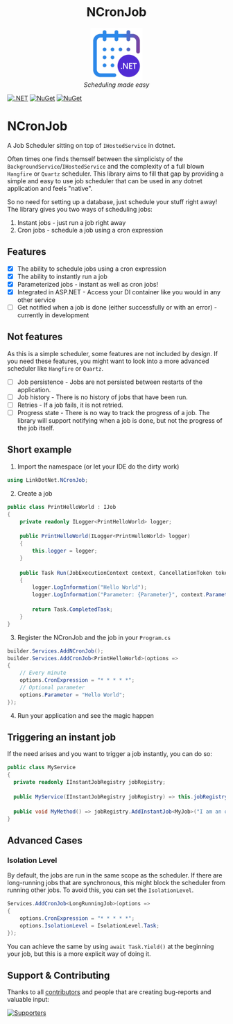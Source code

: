 <h1 align="center">NCronJob</h1>

<p align="center">
  <img src="assets/logo_small.png" alt="logo" width="120px" height="120px"/>
  <br>
  <em>Scheduling made easy</em>
  <br>
</p>

[![.NET](https://github.com/linkdotnet/NCronJob/actions/workflows/dotnet.yml/badge.svg)](https://github.com/linkdotnet/NCronJob/actions/workflows/dotnet.yml)
[![NuGet](https://img.shields.io/nuget/dt/LinkDotNet.NCronJob.svg)](https://www.nuget.org/packages/LinkDotNet.NCronJob)
[![NuGet](https://img.shields.io/nuget/vpre/LinkDotNet.NCronJob.svg)](https://www.nuget.org/packages/LinkDotNet.NCronJob)

# NCronJob
A Job Scheduler sitting on top of `IHostedService` in dotnet.

Often times one finds themself between the simplicisty of the `BackgroundService`/`IHostedService` and the complexity of a full blown `Hangfire` or `Quartz` scheduler. 
This library aims to fill that gap by providing a simple and easy to use job scheduler that can be used in any dotnet application and feels "native".

So no need for setting up a database, just schedule your stuff right away! The library gives you two ways of scheduling jobs:
1. Instant jobs - just run a job right away
2. Cron jobs - schedule a job using a cron expression

## Features
- [x] The ability to schedule jobs using a cron expression
- [x] The ability to instantly run a job
- [x] Parameterized jobs - instant as well as cron jobs!
- [x] Integrated in ASP.NET - Access your DI container like you would in any other service
- [ ] Get notified when a job is done (either successfully or with an error) - currently in development

## Not features

As this is a simple scheduler, some features are not included by design. If you need these features, you might want to look into a more advanced scheduler like `Hangfire` or `Quartz`.

- [ ] Job persistence - Jobs are not persisted between restarts of the application.
- [ ] Job history - There is no history of jobs that have been run.
- [ ] Retries - If a job fails, it is not retried.
- [ ] Progress state - There is no way to track the progress of a job. The library will support notifying when a job is done, but not the progress of the job itself.

## Short example
1. Import the namespace (or let your IDE do the dirty work)
```csharp
using LinkDotNet.NCronJob;
```

2. Create a job
```csharp
public class PrintHelloWorld : IJob
{
    private readonly ILogger<PrintHelloWorld> logger;

    public PrintHelloWorld(ILogger<PrintHelloWorld> logger)
    {
        this.logger = logger;
    }

	public Task Run(JobExecutionContext context, CancellationToken token = default)
    {
    	logger.LogInformation("Hello World");
    	logger.LogInformation("Parameter: {Parameter}", context.Parameter);

        return Task.CompletedTask;
    }
}
```

3. Register the NCronJob and the job in your `Program.cs`
```csharp
builder.Services.AddNCronJob();
builder.Services.AddCronJob<PrintHelloWorld>(options => 
{
	// Every minute
	options.CronExpression = "* * * * *";
	// Optional parameter
	options.Parameter = "Hello World";
});
```

4. Run your application and see the magic happen

## Triggering an instant job
If the need arises and you want to trigger a job instantly, you can do so:
```csharp
public class MyService
{
  private readonly IInstantJobRegistry jobRegistry;
  
  public MyService(IInstantJobRegistry jobRegistry) => this.jobRegistry = jobRegistry;

  public void MyMethod() => jobRegistry.AddInstantJob<MyJob>("I am an optional parameter");
}
```

## Advanced Cases

### Isolation Level
By default, the jobs are run in the same scope as the scheduler. If there are long-running jobs that are synchronous, this might block the scheduler from running other jobs. To avoid this, you can set the `IsolationLevel`.
```csharp
Services.AddCronJob<LongRunningJob>(options => 
{
	options.CronExpression = "* * * * *";
	options.IsolationLevel = IsolationLevel.Task;
});
```

You can achieve the same by using `await Task.Yield()` at the beginning your job, but this is a more explicit way of doing it.

## Support & Contributing

Thanks to all [contributors](https://github.com/linkdotnet/NCronJob/graphs/contributors) and people that are creating bug-reports and valuable input:

<a href="https://github.com/linkdotnet/NCronJob/graphs/contributors">
  <img src="https://contrib.rocks/image?repo=linkdotnet/NCronJob" alt="Supporters" />
</a>
